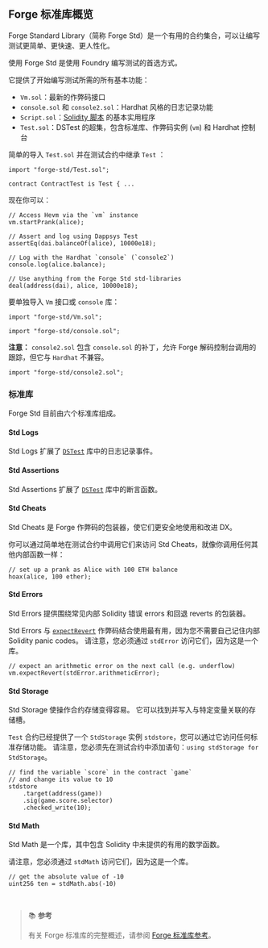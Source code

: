 ## Forge 标准库概览

Forge Standard Library（简称 Forge Std）是一个有用的合约集合，可以让编写测试更简单、更快速、更人性化。

使用 Forge Std 是使用 Foundry 编写测试的首选方式。

它提供了开始编写测试所需的所有基本功能：

- `Vm.sol`：最新的作弊码接口
- `console.sol` 和 `console2.sol`：Hardhat 风格的日志记录功能
- `Script.sol`：[Solidity 脚本](../tutorials/solidity-scripting.md) 的基本实用程序
- `Test.sol`：DSTest 的超集，包含标准库、作弊码实例 (`vm`) 和 Hardhat 控制台

简单的导入 `Test.sol` 并在测试合约中继承 `Test` ：

```solidity
import "forge-std/Test.sol";

contract ContractTest is Test { ...
```

现在你可以：

```solidity
// Access Hevm via the `vm` instance
vm.startPrank(alice);

// Assert and log using Dappsys Test
assertEq(dai.balanceOf(alice), 10000e18);

// Log with the Hardhat `console` (`console2`)
console.log(alice.balance);

// Use anything from the Forge Std std-libraries
deal(address(dai), alice, 10000e18);
```


要单独导入 `Vm`  接口或 `console` 库：

```solidity
import "forge-std/Vm.sol";
```

```solidity
import "forge-std/console.sol";
```

**注意：** `console2.sol` 包含 `console.sol` 的补丁，允许 Forge 解码控制台调用的跟踪，但它与 `Hardhat` 不兼容。

```solidity
import "forge-std/console2.sol";
```

### 标准库

Forge Std 目前由六个标准库组成。

#### Std Logs

Std Logs 扩展了 [`DSTest`](../reference/ds-test.md#logging) 库中的日志记录事件。

#### Std Assertions

Std Assertions 扩展了 [`DSTest`](../reference/ds-test.md#asserting) 库中的断言函数。

#### Std Cheats

Std Cheats 是 Forge 作弊码的包装器，使它们更安全地使用和改进 DX。

你可以通过简单地在测试合约中调用它们来访问 Std Cheats，就像你调用任何其他内部函数一样：

```solidity
// set up a prank as Alice with 100 ETH balance
hoax(alice, 100 ether);
```

#### Std Errors

Std Errors 提供围绕常见内部 Solidity 错误 errors 和回退 reverts 的包装器。

Std Errors 与 [`expectRevert`](../cheatcodes/expect-revert.md) 作弊码结合使用最有用，因为您不需要自己记住内部 Solidity panic codes。 请注意，您必须通过 `stdError` 访问它们，因为这是一个库。

```solidity
// expect an arithmetic error on the next call (e.g. underflow)
vm.expectRevert(stdError.arithmeticError);
```

#### Std Storage

Std Storage 使操作合约存储变得容易。 它可以找到并写入与特定变量关联的存储槽。

`Test` 合约已经提供了一个 `StdStorage` 实例 `stdstore`，您可以通过它访问任何标准存储功能。 请注意，您必须先在测试合约中添加语句：`using stdStorage for StdStorage`。

```solidity
// find the variable `score` in the contract `game`
// and change its value to 10
stdstore
    .target(address(game))
    .sig(game.score.selector)
    .checked_write(10);
```

#### Std Math

Std Math 是一个库，其中包含 Solidity 中未提供的有用的数学函数。

请注意，您必须通过 `stdMath` 访问它们，因为这是一个库。

```solidity
// get the absolute value of -10
uint256 ten = stdMath.abs(-10)
```

<br>

> 📚 **参考**
>
> 有关 Forge 标准库的完整概述，请参阅 [Forge 标准库参考](../reference/forge-std/)。